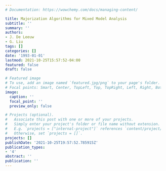 ```yaml
---
# Documentation: https://wowchemy.com/docs/managing-content/

title: Majorization Algorithms for Mixed Model Analysis
subtitle: ''
summary: ''
authors:
- J. De Leeuw
- G. Liu
tags: []
categories: []
date: '1993-01-01'
lastmod: 2021-10-25T15:57:52-04:00
featured: false
draft: false

# Featured image
# To use, add an image named `featured.jpg/png` to your page's folder.
# Focal points: Smart, Center, TopLeft, Top, TopRight, Left, Right, BottomLeft, Bottom, BottomRight.
image:
  caption: ''
  focal_point: ''
  preview_only: false

# Projects (optional).
#   Associate this post with one or more of your projects.
#   Simply enter your project's folder or file name without extension.
#   E.g. `projects = ["internal-project"]` references `content/project/deep-learning/index.md`.
#   Otherwise, set `projects = []`.
projects: []
publishDate: '2021-10-25T19:57:52.785915Z'
publication_types:
- '4'
abstract: ''
publication: ''
---
```

